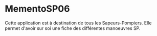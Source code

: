 # MementoSP06
Cette application est à destination de tous les Sapeurs-Pompiers. 
Elle permet d'avoir sur soi une fiche des différentes manoeuvres SP.